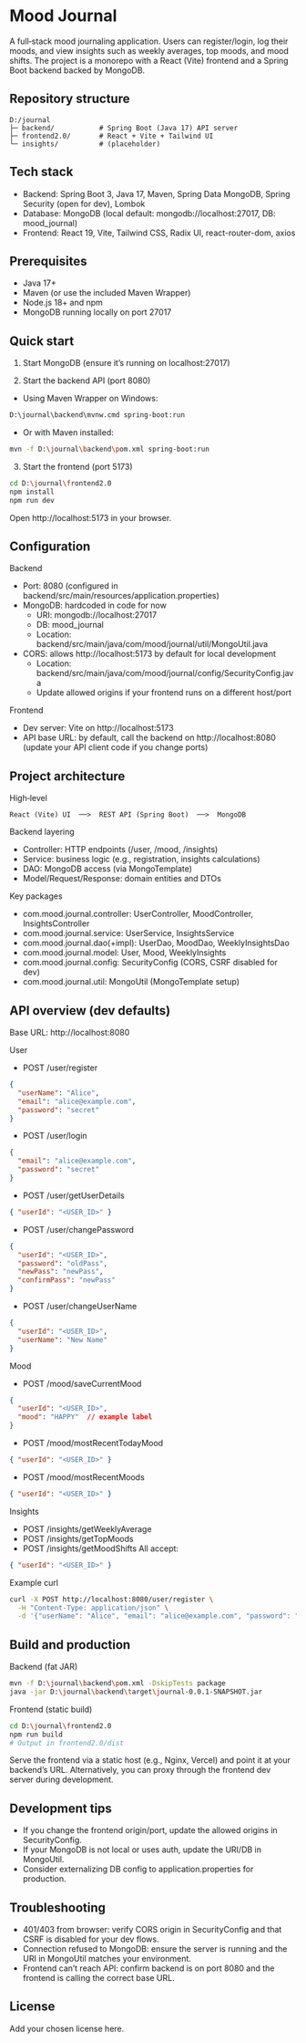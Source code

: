 # Mood Journal

A full‑stack mood journaling application. Users can register/login, log their moods, and view insights such as weekly averages, top moods, and mood shifts. The project is a monorepo with a React (Vite) frontend and a Spring Boot backend backed by MongoDB.


## Repository structure

```text path=null start=null
D:/journal
├─ backend/           # Spring Boot (Java 17) API server
├─ frontend2.0/       # React + Vite + Tailwind UI
└─ insights/          # (placeholder)
```


## Tech stack
- Backend: Spring Boot 3, Java 17, Maven, Spring Data MongoDB, Spring Security (open for dev), Lombok
- Database: MongoDB (local default: mongodb://localhost:27017, DB: mood_journal)
- Frontend: React 19, Vite, Tailwind CSS, Radix UI, react-router-dom, axios


## Prerequisites
- Java 17+
- Maven (or use the included Maven Wrapper)
- Node.js 18+ and npm
- MongoDB running locally on port 27017


## Quick start

1) Start MongoDB (ensure it’s running on localhost:27017)

2) Start the backend API (port 8080)
- Using Maven Wrapper on Windows:
```bash path=null start=null
D:\journal\backend\mvnw.cmd spring-boot:run
```
- Or with Maven installed:
```bash path=null start=null
mvn -f D:\journal\backend\pom.xml spring-boot:run
```

3) Start the frontend (port 5173)
```bash path=null start=null
cd D:\journal\frontend2.0
npm install
npm run dev
```
Open http://localhost:5173 in your browser.


## Configuration

Backend
- Port: 8080 (configured in backend/src/main/resources/application.properties)
- MongoDB: hardcoded in code for now
  - URI: mongodb://localhost:27017
  - DB: mood_journal
  - Location: backend/src/main/java/com/mood/journal/util/MongoUtil.java
- CORS: allows http://localhost:5173 by default for local development
  - Location: backend/src/main/java/com/mood/journal/config/SecurityConfig.java
  - Update allowed origins if your frontend runs on a different host/port

Frontend
- Dev server: Vite on http://localhost:5173
- API base URL: by default, call the backend on http://localhost:8080 (update your API client code if you change ports)


## Project architecture

High‑level
```text path=null start=null
React (Vite) UI  ──>  REST API (Spring Boot)  ──>  MongoDB
```

Backend layering
- Controller: HTTP endpoints (/user, /mood, /insights)
- Service: business logic (e.g., registration, insights calculations)
- DAO: MongoDB access (via MongoTemplate)
- Model/Request/Response: domain entities and DTOs

Key packages
- com.mood.journal.controller: UserController, MoodController, InsightsController
- com.mood.journal.service: UserService, InsightsService
- com.mood.journal.dao(+impl): UserDao, MoodDao, WeeklyInsightsDao
- com.mood.journal.model: User, Mood, WeeklyInsights
- com.mood.journal.config: SecurityConfig (CORS, CSRF disabled for dev)
- com.mood.journal.util: MongoUtil (MongoTemplate setup)


## API overview (dev defaults)
Base URL: http://localhost:8080

User
- POST /user/register
```json path=null start=null
{
  "userName": "Alice",
  "email": "alice@example.com",
  "password": "secret"
}
```
- POST /user/login
```json path=null start=null
{
  "email": "alice@example.com",
  "password": "secret"
}
```
- POST /user/getUserDetails
```json path=null start=null
{ "userId": "<USER_ID>" }
```
- POST /user/changePassword
```json path=null start=null
{
  "userId": "<USER_ID>",
  "password": "oldPass",
  "newPass": "newPass",
  "confirmPass": "newPass"
}
```
- POST /user/changeUserName
```json path=null start=null
{
  "userId": "<USER_ID>",
  "userName": "New Name"
}
```

Mood
- POST /mood/saveCurrentMood
```json path=null start=null
{
  "userId": "<USER_ID>",
  "mood": "HAPPY"  // example label
}
```
- POST /mood/mostRecentTodayMood
```json path=null start=null
{ "userId": "<USER_ID>" }
```
- POST /mood/mostRecentMoods
```json path=null start=null
{ "userId": "<USER_ID>" }
```

Insights
- POST /insights/getWeeklyAverage
- POST /insights/getTopMoods
- POST /insights/getMoodShifts
All accept:
```json path=null start=null
{ "userId": "<USER_ID>" }
```

Example curl
```bash path=null start=null
curl -X POST http://localhost:8080/user/register \
  -H "Content-Type: application/json" \
  -d '{"userName": "Alice", "email": "alice@example.com", "password": "secret"}'
```


## Build and production

Backend (fat JAR)
```bash path=null start=null
mvn -f D:\journal\backend\pom.xml -DskipTests package
java -jar D:\journal\backend\target\journal-0.0.1-SNAPSHOT.jar
```

Frontend (static build)
```bash path=null start=null
cd D:\journal\frontend2.0
npm run build
# Output in frontend2.0/dist
```
Serve the frontend via a static host (e.g., Nginx, Vercel) and point it at your backend’s URL. Alternatively, you can proxy through the frontend dev server during development.


## Development tips
- If you change the frontend origin/port, update the allowed origins in SecurityConfig.
- If your MongoDB is not local or uses auth, update the URI/DB in MongoUtil.
- Consider externalizing DB config to application.properties for production.


## Troubleshooting
- 401/403 from browser: verify CORS origin in SecurityConfig and that CSRF is disabled for your dev flows.
- Connection refused to MongoDB: ensure the server is running and the URI in MongoUtil matches your environment.
- Frontend can’t reach API: confirm backend is on port 8080 and the frontend is calling the correct base URL.


## License
Add your chosen license here.

